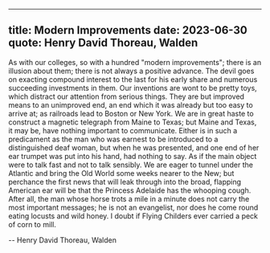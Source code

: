 	
---
title: Modern Improvements
date: 2023-06-30
quote: Henry David Thoreau, Walden
---

As with our colleges, so with a hundred "modern improvements"; there
is an illusion about them; there is not always a positive advance. The
devil goes on exacting compound interest to the last for his early
share and numerous succeeding investments in them. Our inventions are
wont to be pretty toys, which distract our attention from serious
things. They are but improved means to an unimproved end, an end which
it was already but too easy to arrive at; as railroads lead to Boston
or New York. We are in great haste to construct a magnetic telegraph
from Maine to Texas; but Maine and Texas, it may be, have nothing
important to communicate. Either is in such a predicament as the man
who was earnest to be introduced to a distinguished deaf woman, but
when he was presented, and one end of her ear trumpet was put into his
hand, had nothing to say. As if the main object were to talk fast and
not to talk sensibly. We are eager to tunnel under the Atlantic and
bring the Old World some weeks nearer to the New; but perchance the
first news that will leak through into the broad, flapping American
ear will be that the Princess Adelaide has the whooping cough. After
all, the man whose horse trots a mile in a minute does not carry the
most important messages; he is not an evangelist, nor does he come
round eating locusts and wild honey. I doubt if Flying Childers ever
carried a peck of corn to mill.

-- Henry David Thoreau, Walden
